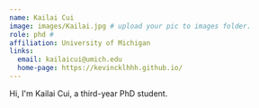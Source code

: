 ```yaml
---
name: Kailai Cui
image: images/Kailai.jpg # upload your pic to images folder.
role: phd # 
affiliation: University of Michigan
links:
  email: kailaicui@umich.edu
  home-page: https://kevincklhhh.github.io/
---
```


Hi, I'm Kailai Cui, a third-year PhD student. 

